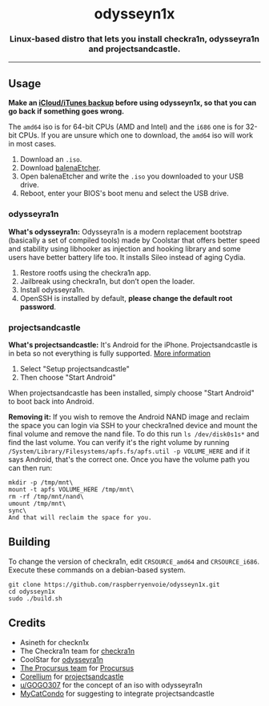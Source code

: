 <h1 align="center">odysseyn1x</h1>
<h3 align="center">Linux-based distro that lets you install checkra1n, odysseyra1n and projectsandcastle.</h3>

-------

## Usage

**Make an [iCloud/iTunes backup](https://support.apple.com/en-us/HT203977) before using odysseyn1x, so that you can go back if something goes wrong.**

The `amd64` iso is for 64-bit CPUs (AMD and Intel) and the `i686` one is for 32-bit CPUs.
If you are unsure which one to download, the `amd64` iso will work in most cases.

1. Download an `.iso`.
2. Download [balenaEtcher](https://www.balena.io/etcher/).
3. Open balenaEtcher and write the `.iso` you downloaded to your USB drive.
4. Reboot, enter your BIOS's boot menu and select the USB drive.

### odysseyra1n
**What's odysseyra1n:** Odysseyra1n is a modern replacement bootstrap (basically a set of compiled tools) made by Coolstar that offers better speed and stability using libhooker as injection and hooking library and some users have better battery life too. It installs Sileo instead of aging Cydia.

1. Restore rootfs using the checkra1n app.
2. Jailbreak using checkra1n, but don’t open the loader.
3. Install odysseyra1n.
4. OpenSSH is installed by default, **please change the default root password**.

### projectsandcastle
**What's projectsandcastle:** It's Android for the iPhone. Projectsandcastle is in beta so not everything is fully supported. [More information](https://projectsandcastle.org)

1. Select "Setup projectsandcastle"
2. Then choose "Start Android"

When projectsandcastle has been installed, simply choose "Start Android" to boot back into Android.

**Removing it:**
If you wish to remove the Android NAND image and reclaim the space you can login via SSH to your checkra1ned device and mount the final volume and remove the nand file. To do this run `ls /dev/disk0s1s*` and find the last volume. You can verify it's the right volume by running `/System/Library/Filesystems/apfs.fs/apfs.util -p VOLUME_HERE` and if it says Android, that's the correct one. Once you have the volume path you can then run:
```
mkdir -p /tmp/mnt\
mount -t apfs VOLUME_HERE /tmp/mnt\
rm -rf /tmp/mnt/nand\
umount /tmp/mnt\
sync\
And that will reclaim the space for you.
```

## Building

To change the version of checkra1n, edit `CRSOURCE_amd64` and `CRSOURCE_i686`.\
Execute these commands on a debian-based system.
```
git clone https://github.com/raspberryenvoie/odysseyn1x.git
cd odysseyn1x
sudo ./build.sh
```
## Credits
- Asineth for checkn1x
- The Checkra1n team for [checkra1n](https://checkra.in)
- CoolStar for [odysseyra1n](https://github.com/coolstar/Odyssey-bootstrap)
- [The Procursus team](https://github.com/ProcursusTeam/) for [Procursus](https://github.com/ProcursusTeam/Procursus)
- [Corellium](https://github.com/corellium) for [projectsandcastle](https://projectsandcastle.org)
- [u/GOGO307](https://www.reddit.com/user/GOGO307/) for the concept of an iso with odysseyra1n
- [MyCatCondo](https://github.com/MyCatCondo) for suggesting to integrate projectsandcastle
